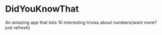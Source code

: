 # DidYouKnowThat
An amazing app that lists 10 interesting trivias about numbers(want more? just refresh)